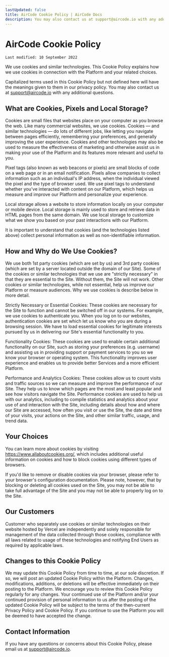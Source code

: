 ```yaml
---
lastUpdated: false
title: AirCode Cookie Policy | AirCode Docs
description: You may also contact us at support@aircode.io with any additional questions.
---
```


# AirCode Cookie Policy

`Last modified: 10 September 2022`

We use cookies and similar technologies. This Cookie Policy explains how we use cookies in connection with the Platform and your related choices.

Capitalized terms used in this Cookie Policy but not defined here will have the meanings given to them in our privacy policy.
You may also contact us at support@aircode.io with any additional questions.

## What are Cookies, Pixels and Local Storage?

Cookies are small files that websites place on your computer as you browse the web. Like many commercial websites, we use cookies. Cookies — and similar technologies — do lots of different jobs, like letting you navigate between pages efficiently, remembering your preferences, and generally improving the user experience. Cookies and other technologies may also be used to measure the effectiveness of marketing and otherwise assist us in making your use of the Platform and its features more relevant and useful to you.

Pixel tags (also known as web beacons or pixels) are small blocks of code on a web page or in an email notification. Pixels allow companies to collect information such as an individual's IP address, when the individual viewed the pixel and the type of browser used. We use pixel tags to understand whether you've interacted with content on our Platform, which helps us measure and improve our Platform and personalize your experience.

Local storage allows a website to store information locally on your computer or mobile device. Local storage is mainly used to store and retrieve data in HTML pages from the same domain. We use local storage to customize what we show you based on your past interactions with our Platform.

It is important to understand that cookies (and the technologies listed above) collect personal information as well as non-identifiable information.

## How and Why do We Use Cookies?

We use both 1st party cookies (which are set by us) and 3rd party cookies (which are set by a server located outside the domain of our Site). Some of the cookies or similar technologies that we use are "strictly necessary" in that they are essential to the Site. Without them, the Site will not work. Other cookies or similar technologies, while not essential, help us improve our Platform or measure audiences. Why we use cookies is describe below in more detail.

Strictly Necessary or Essential Cookies: These cookies are necessary for the Site to function and cannot be switched off in our systems. For example, we use cookies to authenticate you. When you log on to our websites, authentication cookies are set which let us know who you are during a browsing session. We have to load essential cookies for legitimate interests pursued by us in delivering our Site's essential functionality to you.

Functionality Cookies: These cookies are used to enable certain additional functionality on our Site, such as storing your preferences (e.g. username) and assisting us in providing support or payment services to you so we know your browser or operating system. This functionality improves user experience and enables us to provide better Services and a more efficient Platform.

Performance and Analytics Cookies: These cookies allow us to count visits and traffic sources so we can measure and improve the performance of our Site. They help us to know which pages are the most and least popular and see how visitors navigate the Site. Performance cookies are used to help us with our analytics, including to compile statistics and analytics about your use of and interaction with the Site, including details about how and where our Site are accessed, how often you visit or use the Site, the date and time of your visits, your actions on the Site, and other similar traffic, usage, and trend data.

## Your Choices

You can learn more about cookies by visiting https://www.allaboutcookies.org/, which includes additional useful information on cookies and how to block cookies using different types of browsers.

If you'd like to remove or disable cookies via your browser, please refer to your browser's configuration documentation. Please note, however, that by blocking or deleting all cookies used on the Site, you may not be able to take full advantage of the Site and you may not be able to properly log on to the Site.

## Our Customers

Customer who separately use cookies or similar technologies on their website hosted by Vercel are independently and solely responsible for management of the data collected through those cookies, compliance with all laws related to usage of these technologies and notifying End Users as required by applicable laws.

## Changes to this Cookie Policy

We may update this Cookie Policy from time to time, at our sole discretion. If so, we will post an updated Cookie Policy within the Platform. Changes, modifications, additions, or deletions will be effective immediately on their posting to the Platform. We encourage you to review this Cookie Policy regularly for any changes. Your continued use of the Platform and/or your continued provision of personal information to us after the posting of the updated Cookie Policy will be subject to the terms of the then-current Privacy Policy and Cookie Policy. If you continue to use the Platform you will be deemed to have accepted the change.

## Contact Information

If you have any questions or concerns about this Cookie Policy, please email us at support@aircode.io.
